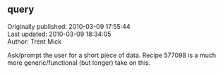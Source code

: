 ## query  
Originally published: 2010-03-09 17:55:44  
Last updated: 2010-03-09 18:34:05  
Author: Trent Mick  
  
Ask/prompt the user for a short piece of data. Recipe 577098 is a much more generic/functional (but longer) take on this.
